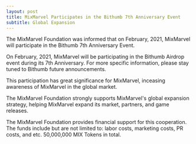 ```yaml
---
layout: post
title: MixMarvel Participates in the Bithumb 7th Anniversary Event 
subtitle: Global Expansion
---
```


The MixMarvel Foundation was informed that on February, 2021, MixMarvel will participate in the Bithumb 7th Anniversary Event. 

On February, 2021, MixMarvel will be participating in the Bithumb Airdrop event during its 7th Anniversary. For more specific information, please stay tuned to Bithumb future announcements. 

This participation has great significance for MixMarvel, inceasing awareness of MixMarvel in the global market. 

The MixMarvel Foundation strongly supports MixMarvel's global expansion strategy, helping MixMarvel expand its market, partners, and game releases. 

The MixMarvel Foundation provides financial support for this cooperation. The funds include but are not limited to: labor costs, marketing costs, PR costs, and etc. 50,000,000 MIX Tokens in total. 


